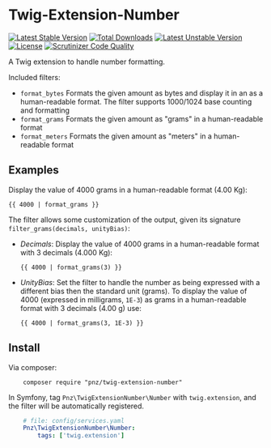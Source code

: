 # Twig-Extension-Number

[![Latest Stable Version](https://poser.pugx.org/pnz/twig-extension-number/v/stable.svg)](https://packagist.org/packages/pnz/twig-extension-number)
[![Total Downloads](https://poser.pugx.org/pnz/twig-extension-number/downloads.svg)](https://packagist.org/packages/pnz/twig-extension-number)
[![Latest Unstable Version](https://poser.pugx.org/pnz/twig-extension-number/v/unstable.svg)](https://packagist.org/packages/pnz/twig-extension-number)
[![License](https://poser.pugx.org/pnz/twig-extension-number/license.svg)](https://packagist.org/packages/pnz/twig-extension-number)
[![Scrutinizer Code Quality](https://scrutinizer-ci.com/g/thePanz/Twig-Extension-Number/badges/quality-score.png?b=2.x)](https://scrutinizer-ci.com/g/thePanz/Twig-Extension-Number/?branch=2.x)

A Twig extension to handle number formatting.

Included filters:
   - `format_bytes` Formats the given amount as bytes and display it in an as a human-readable format.
   The filter supports 1000/1024 base counting and formatting
   - `format_grams` Formats the given amount as "grams" in a human-readable format
   - `format_meters` Formats the given amount as "meters" in a human-readable format

## Examples

Display the value of 4000 grams in a human-readable format (4.00 Kg):
```
{{ 4000 | format_grams }}
```

The filter allows some customization of the output, given its signature `filter_grams(decimals, unityBias)`:
* *Decimals*: Display the value of 4000 grams in a human-readable format with 3 decimals (4.000 Kg):
   ```
   {{ 4000 | format_grams(3) }}
   ```
* *UnityBias*: Set the filter to handle the number as being expressed with a different bias then the standard unit (grams).
  To display the value of 4000 (expressed in milligrams, `1E-3`) as grams in a human-readable format with 3 decimals (4.00 g)
  use:
   ```
   {{ 4000 | format_grams(3, 1E-3) }}
   ```

## Install

Via composer:
```shell
    composer require "pnz/twig-extension-number"
```

In Symfony, tag `Pnz\TwigExtensionNumber\Number` with `twig.extension`, and the filter will be
automatically registered.

```yaml
    # file: config/services.yaml
    Pnz\TwigExtensionNumber\Number:
        tags: ['twig.extension']
```
